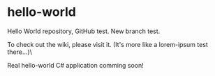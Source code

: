 # hello-world
Hello World repository, GitHub test.
New branch test.

To check out the wiki, please visit it. (It's more like a lorem-ipsum test there...)\

Real hello-world C# application comming soon!
